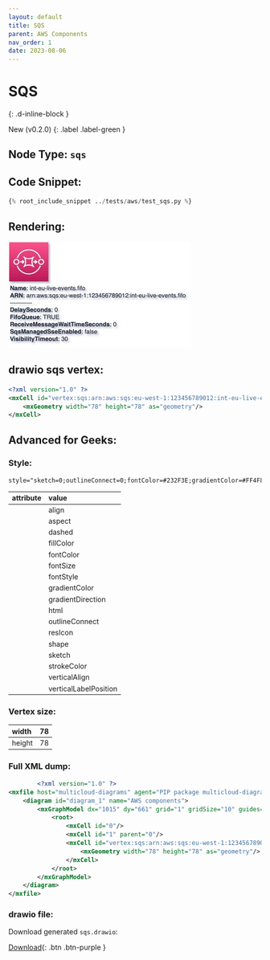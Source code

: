 ```yaml
---
layout: default
title: SQS
parent: AWS Components
nav_order: 1
date: 2023-08-06
---
```


# SQS
{: .d-inline-block }

New (v0.2.0)
{: .label .label-green }

## Node Type: ``sqs``

## Code Snippet:

```python
{% root_include_snippet ../tests/aws/test_sqs.py %}
```

## Rendering:

![lambda](output/jpg/sqs.jpg)

## drawio sqs vertex:

```xml
<?xml version="1.0" ?>
<mxCell id="vertex:sqs:arn:aws:sqs:eu-west-1:123456789012:int-eu-live-events.fifo" parent="1" vertex="1">
    <mxGeometry width="78" height="78" as="geometry"/>
</mxCell>
```

## Advanced for Geeks:

### Style:
```html
style="sketch=0;outlineConnect=0;fontColor=#232F3E;gradientColor=#FF4F8B;gradientDirection=north;fillColor=#BC1356;strokeColor=#ffffff;dashed=0;verticalLabelPosition=bottom;verticalAlign=top;align=left;html=1;fontSize=12;fontStyle=0;aspect=fixed;shape=mxgraph.aws4.resourceIcon;resIcon=mxgraph.aws4.sqs;"
```

| attribute | value |
|:----------|:------|
                |align| left |
                |aspect| fixed |
                |dashed| 0 |
                |fillColor| #BC1356 |
                |fontColor| #232F3E |
                |fontSize| 12 |
                |fontStyle| 0 |
                |gradientColor| #FF4F8B |
                |gradientDirection| north |
                |html| 1 |
                |outlineConnect| 0 |
                |resIcon| mxgraph.aws4.sqs |
                |shape| mxgraph.aws4.resourceIcon |
                |sketch| 0 |
                |strokeColor| #ffffff |
                |verticalAlign| top |
                |verticalLabelPosition| bottom |
    
### Vertex size:

| width    | 78  |
|:---------|:-----------|
| height   | 78 |

### Full XML dump:
```xml
        <?xml version="1.0" ?>
<mxfile host="multicloud-diagrams" agent="PIP package multicloud-diagrams. Generate resources in draw.io compatible format for Cloud infrastructure. Copyrights @ Roman Tsypuk 2023. MIT license." type="MultiCloud">
    <diagram id="diagram_1" name="AWS components">
        <mxGraphModel dx="1015" dy="661" grid="1" gridSize="10" guides="1" tooltips="1" connect="1" arrows="1" fold="1" page="1" pageScale="1" pageWidth="850" pageHeight="1100" math="0" shadow="1">
            <root>
                <mxCell id="0"/>
                <mxCell id="1" parent="0"/>
                <mxCell id="vertex:sqs:arn:aws:sqs:eu-west-1:123456789012:int-eu-live-events.fifo" value="&lt;b&gt;Name&lt;/b&gt;: int-eu-live-events.fifo&lt;BR&gt;&lt;b&gt;ARN&lt;/b&gt;: arn:aws:sqs:eu-west-1:123456789012:int-eu-live-events.fifo&lt;BR&gt;-----------&lt;BR&gt;&lt;b&gt;DelaySeconds&lt;/b&gt;: 0&lt;BR&gt;&lt;b&gt;FifoQueue&lt;/b&gt;: TRUE&lt;BR&gt;&lt;b&gt;ReceiveMessageWaitTimeSeconds&lt;/b&gt;: 0&lt;BR&gt;&lt;b&gt;SqsManagedSseEnabled&lt;/b&gt;: false&lt;BR&gt;&lt;b&gt;VisibilityTimeout&lt;/b&gt;: 30" style="sketch=0;outlineConnect=0;fontColor=#232F3E;gradientColor=#FF4F8B;gradientDirection=north;fillColor=#BC1356;strokeColor=#ffffff;dashed=0;verticalLabelPosition=bottom;verticalAlign=top;align=left;html=1;fontSize=12;fontStyle=0;aspect=fixed;shape=mxgraph.aws4.resourceIcon;resIcon=mxgraph.aws4.sqs;" parent="1" vertex="1">
                    <mxGeometry width="78" height="78" as="geometry"/>
                </mxCell>
            </root>
        </mxGraphModel>
    </diagram>
</mxfile>
```

### drawio file:

Download generated ``sqs.drawio``:

[Download](output/drawio/sqs.drawio){: .btn .btn-purple }